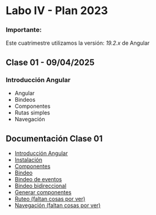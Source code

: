 # Labo IV - Plan 2023

### Importante:
Este cuatrimestre utilizamos la versión: *19.2.x* de Angular

## Clase 01 - 09/04/2025

### Introducción Angular
-   Angular
-   Bindeos
-   Componentes
-   Rutas simples
-   Navegación

## Documentación Clase 01

- [Introducción Angular](https://angular.dev/)
- [Instalación](https://angular.dev/installation)
- [Componentes](https://angular.dev/guide/components)
- [Bindeo](https://angular.dev/guide/templates/binding)
- [Bindeo de eventos](https://angular.dev/guide/templates/event-listeners)
- [Bindeo bidireccional](https://angular.dev/guide/templates/two-way-binding)
- [Generar componentes](https://angular.dev/cli/generate/component)
- [Ruteo (faltan cosas por ver)](https://angular.dev/guide/routing/common-router-tasks)
- [Navegación (faltan cosas por ver)](https://angular.dev/guide/routing/router-tutorial)